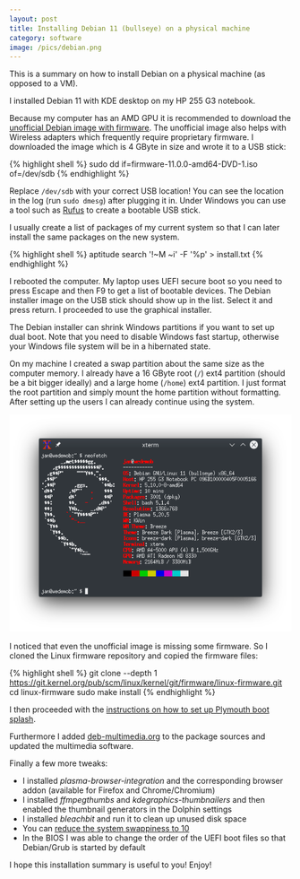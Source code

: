 ```yaml
---
layout: post
title: Installing Debian 11 (bullseye) on a physical machine
category: software
image: /pics/debian.png
---
```


This is a summary on how to install Debian on a physical machine (as opposed to a VM).

I installed Debian 11 with KDE desktop on my HP 255 G3 notebook.

Because my computer has an AMD GPU it is recommended to download the [unofficial Debian image with firmware][1].
The unofficial image also helps with Wireless adapters which frequently require proprietary firmware.
I downloaded the image which is 4 GByte in size and wrote it to a USB stick:

{% highlight shell %}
sudo dd if=firmware-11.0.0-amd64-DVD-1.iso of=/dev/sdb
{% endhighlight %}

Replace `/dev/sdb` with your correct USB location! You can see the location in the log (run `sudo dmesg`) after plugging it in.
Under Windows you can use a tool such as [Rufus][4] to create a bootable USB stick.

I usually create a list of packages of my current system so that I can later install the same packages on the new system.

{% highlight shell %}
aptitude search '!~M ~i' -F '%p' > install.txt
{% endhighlight %}

I rebooted the computer.
My laptop uses UEFI secure boot so you need to press Escape and then F9 to get a list of bootable devices.
The Debian installer image on the USB stick should show up in the list. Select it and press return.
I proceeded to use the graphical installer.

The Debian installer can shrink Windows partitions if you want to set up dual boot.
Note that you need to disable Windows fast startup, otherwise your Windows file system will be in a hibernated state.

On my machine I created a swap partition about the same size as the computer memory.
I already have a 16 GByte root (`/`) ext4 partition (should be a bit bigger ideally) and a large home (`/home`) ext4 partition.
I just format the root partition and simply mount the home partition without formatting.
After setting up the users I can already continue using the system.

<span class="center"><img src="/pics/neofetch.png" width="508" alt=""/></span>

I noticed that even the unofficial image is missing some firmware.
So I cloned the Linux firmware repository and copied the firmware files:

{% highlight shell %}
git clone --depth 1 https://git.kernel.org/pub/scm/linux/kernel/git/firmware/linux-firmware.git
cd linux-firmware
sudo make install
{% endhighlight %}

I then proceeded with the [instructions on how to set up Plymouth boot splash][2].

Furthermore I added [deb-multimedia.org][3] to the package sources and updated the multimedia software.

Finally a few more tweaks:

* I installed *plasma-browser-integration* and the corresponding browser addon (available for Firefox and Chrome/Chromium)
* I installed *ffmpegthumbs* and *kdegraphics-thumbnailers* and then enabled the thumbnail generators in the Dolphin settings
* I installed *bleachbit* and run it to clean up unused disk space
* You can [reduce the system swappiness to 10][5]
* In the BIOS I was able to change the order of the UEFI boot files so that Debian/Grub is started by default

I hope this installation summary is useful to you!
Enjoy!

[1]: https://cdimage.debian.org/cdimage/unofficial/non-free/cd-including-firmware/current/amd64/iso-dvd/
[2]: https://wiki.debian.org/plymouth
[3]: https://deb-multimedia.org/
[4]: https://rufus.ie/
[5]: https://www.howtoforge.com/tutorial/linux-swappiness/
